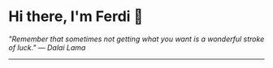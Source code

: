 <h1>Hi there, I'm Ferdi 👋</h1>

<p><em>
  "Remember that sometimes not getting what you want is a wonderful stroke of luck." — Dalai Lama
</em></p>

---
